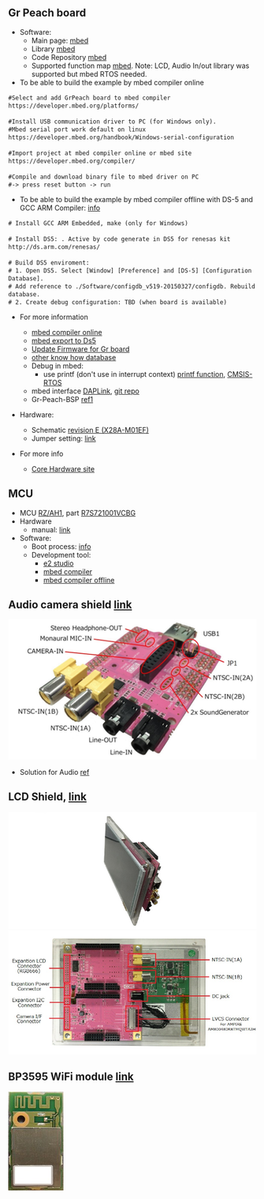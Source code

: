 ## Gr Peach board
- Software:
    + Main page: [mbed](https://developer.mbed.org/platforms/Renesas-GR-PEACH/)
    + Library [mbed](https://developer.mbed.org/handbook/Homepage#using-mbed-libraries)
    + Code Repository [mbed](https://developer.mbed.org/teams/Renesas/code/)
    + Supported function map [mbed](https://developer.mbed.org/teams/Renesas/wiki/GR-PEACH_supported_function_map). Note: LCD, Audio In/out library was supported but mbed RTOS needed.
- To be able to build the example by mbed compiler online
```
#Select and add GrPeach board to mbed compiler 
https://developer.mbed.org/platforms/

#Install USB communication driver to PC (for Windows only). 
#Mbed serial port work default on linux
https://developer.mbed.org/handbook/Windows-serial-configuration

#Import project at mbed compiler online or mbed site
https://developer.mbed.org/compiler/

#Compile and download binary file to mbed driver on PC
#-> press reset button -> run
```

- To be able to build the example by mbed compiler offline with DS-5 and GCC ARM Compiler: [info](https://developer.mbed.org/teams/Renesas/wiki/Exporting-to-GCC-ARM)

```
# Install GCC ARM Embedded, make (only for Windows)

# Install DS5: . Active by code generate in DS5 for renesas kit
http://ds.arm.com/renesas/

# Build DS5 enviroment:
# 1. Open DS5. Select [Window] [Preference] and [DS-5] [Configuration Database]. 
# Add reference to ./Software/configdb_v519-20150327/configdb. Rebuild database.
# 2. Create debug configuration: TBD (when board is available)
```
    

- For more information
    + [mbed compiler online](https://developer.mbed.org/teams/Renesas/wiki/GR-PEACH-Getting-Started)
    + [mbed export to Ds5](https://developer.mbed.org/teams/Renesas/wiki/Exporting-to-GCC-ARM)
    + [Update Firmware for Gr board](https://developer.mbed.org/teams/Renesas/wiki/How-to-update-firmware-for-GR-PEACH)
    + [other know how database](https://developer.mbed.org/teams/Renesas/wiki/GR-PEACH-knowhow-database)
    + Debug in mbed: 
        * use printf (don't use in interrupt context) [printf function](https://docs.mbed.com/docs/mbed-os-handbook/en/latest/debugging/printf/#printf-from-an-interrupt-context "ref1"), [CMSIS-RTOS](https://developer.mbed.org/handbook/CMSIS-RTOS "ref2")
    + mbed interface [DAPLink](https://docs.mbed.com/docs/mbed-os-handbook/en/latest/advanced/DAP/ "DAPLink"), [git repo](https://github.com/mbedmicro/DAPLink/blob/master/README.md "git repo")
    + Gr-Peach-BSP [ref1](http://elinux.org/RZ-A/Boards/GR-PEACH-bsp)

- Hardware:
    + Schematic [revision E (X28A-M01EF)](https://drive.google.com/open?id=0B_p_VcQ0E_k5M0I5dVgyZ2lkQ0E)
    + Jumper setting: [link](https://developer.mbed.org/teams/Renesas/wiki/Jumper-settings-of-GR-PEACH)
- For more info
    + [Core Hardware site](http://www.core.co.jp.e.ko.hp.transer.com/product/m2m/gr-peach/index.html)

## MCU
- MCU [RZ/AH1](https://www.renesas.com/en-sg/products/microcontrollers-microprocessors/rz/rza/rza1h.html), part [R7S721001VCBG](https://www.renesas.com/en-sg/products/microcontrollers-microprocessors/rz/rza/rza1h/device/R7S721001VCBG.html)
- Hardware
    + manual: [link](https://drive.google.com/open?id=0B_p_VcQ0E_k5OVpTVURiNlpwblk)
- Software:
    + Boot process: [info](./Software/Boot_RZA1H.md)
    + Development tool:
        * [e2 studio](https://www.renesas.com/en-us/products/software-tools/tools/ide/e2studio.html)
        * [mbed compiler](https://developer.mbed.org/handbook/mbed-Tools)
        * [mbed compiler offline](http://hamblen.ece.gatech.edu/2036/Using%20the%20offline%20compiler%20with%20mbed%20at%20Georgia%20Tech.htm)       

## Audio camera shield [link](https://developer.mbed.org/teams/Renesas/wiki/Audio_Camera-shield)
![Audio shield](./Hardware/ac_shield_web.jpg "Audio shield")
- Solution for Audio [ref](https://www.renesas.com/en-sg/solutions/automotive/audio/display.html)

## LCD Shield, [link](https://developer.mbed.org/teams/Renesas/wiki/LCD-shield)
![LCD](./Hardware/full_lcd_ac2_4.jpg "LCD")
![LCD2](./Hardware/lcd7_shield_web_3.jpg "LCD2")

## BP3595 WiFi module [link](https://developer.mbed.org/components/BP3595-for-GR-PEACH/)
![Wifi](./Hardware/BP3595.jpg.200x200_q85.jpg "Wifi")